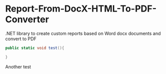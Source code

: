# Report-From-DocX-HTML-To-PDF-Converter
.NET library to create custom reports based on Word docx documents and convert to PDF
```csharp
public static void test(){

}
```
Another test

